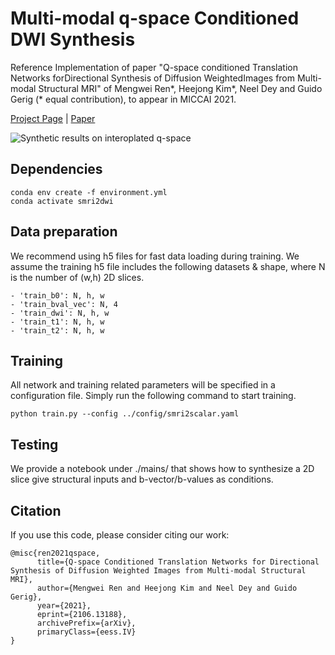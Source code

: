 # Multi-modal q-space Conditioned DWI Synthesis
Reference Implementation of paper "Q-space conditioned Translation Networks forDirectional Synthesis of Diffusion WeightedImages from Multi-modal Structural MRI" of Mengwei Ren*, Heejong Kim*, Neel Dey and Guido Gerig (* equal contribution), to appear in MICCAI 2021.

[Project Page](https://heejongkim.com/dwi-synthesis) | [Paper](https://arxiv.org/abs/2106.13188) 

![Synthetic results on interoplated q-space](demo.gif)

## Dependencies 
```shell
conda env create -f environment.yml
conda activate smri2dwi
```

## Data preparation
We recommend using h5 files for fast data loading during training. We assume the training h5 file includes the following datasets & shape, where N is the number of (w,h) 2D slices.  
```shell
- 'train_b0': N, h, w 
- 'train_bval_vec': N, 4
- 'train_dwi': N, h, w
- 'train_t1': N, h, w
- 'train_t2': N, h, w
```

## Training
All network and training related parameters will be specified in a configuration file. Simply run the following command to start training.
```shell script
python train.py --config ../config/smri2scalar.yaml
```

## Testing
We provide a notebook under ./mains/ that shows how to synthesize a 2D slice give structural inputs and b-vector/b-values as conditions.

## Citation
If you use this code, please consider citing our work:
```
@misc{ren2021qspace,
      title={Q-space Conditioned Translation Networks for Directional Synthesis of Diffusion Weighted Images from Multi-modal Structural MRI}, 
      author={Mengwei Ren and Heejong Kim and Neel Dey and Guido Gerig},
      year={2021},
      eprint={2106.13188},
      archivePrefix={arXiv},
      primaryClass={eess.IV}
}
```
